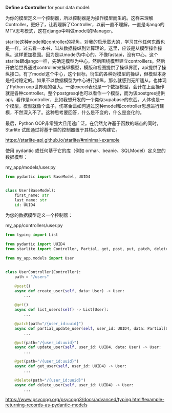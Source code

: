 **Define a Controller** for your data model:

为你的模型定义一个控制器，所以控制器是为操作模型而生的。这样来理解Controller，更好了，让我理解了Controller，以前一直不理解，一直是django的MTV思考模式，这在django中叫做model的Manager。

starlite这种model和controller的视角，对我的启示蛮大的，学习其他任何东西也是一样。过去看一本书，叫从数据操纵到计算理论。这里，应该是从模型操作操纵。这样更加稳固。因为是以model为中心的。不像fastapi，没有中心。这个starlite跟django一样，先确定模型为中心，然后围绕模型建立controlllers。然后开放给世界通过controller来操纵模型，模版和视图提供了操纵界面，api提供了操纵接口。有了model这个中心，这个目标，衍生的各种对模型的操纵，但模型本身是相对稳定的。如果不以数据模型为中心进行操纵，那么就感到无所适从。也体现了Python oop世界观的强大。一张execel表也是一个数据模型，会计在上面操作就是各种controller。整个postgresql也可以看作一个模型，而为该postgres提供api，看作是controller，比如我想开发的一个类似supabase的东西。人体也是一个模型，模型就像个盒子，伤寒金匮如何通过这种model和controller思想进行建模，不然深入不了。这种思考要回答，什么是不变的，什么是变化的。

最后，Python OOP非常强大且用途广泛。在仍然允许基于函数的端点的同时，Starlite 试图通过将基于类的控制器置于其核心来构建它。

https://starlite-api.github.io/starlite/#minimal-example


使用 pydantic 或任何基于它的库（例如 ormar、beanie、SQLModel）定义您的数据模型：

my_app/models/user.py
```python
from pydantic import BaseModel, UUID4


class User(BaseModel):
    first_name: str
    last_name: str
    id: UUID4
```

为您的数据模型定义一个控制器：

my_app/controllers/user.py
```python
from typing import List

from pydantic import UUID4
from starlite import Controller, Partial, get, post, put, patch, delete

from my_app.models import User


class UserController(Controller):
    path = "/users"

    @post()
    async def create_user(self, data: User) -> User:
        ...

    @get()
    async def list_users(self) -> List[User]:
        ...

    @patch(path="/{user_id:uuid}")
    async def partial_update_user(self, user_id: UUID4, data: Partial[User]) -> User:
        ...

    @put(path="/{user_id:uuid}")
    async def update_user(self, user_id: UUID4, data: User) -> User:
        ...

    @get(path="/{user_id:uuid}")
    async def get_user(self, user_id: UUID4) -> User:
        ...

    @delete(path="/{user_id:uuid}")
    async def delete_user(self, user_id: UUID4) -> User:
        ...
```

https://www.psycopg.org/psycopg3/docs/advanced/typing.html#example-returning-records-as-pydantic-models

